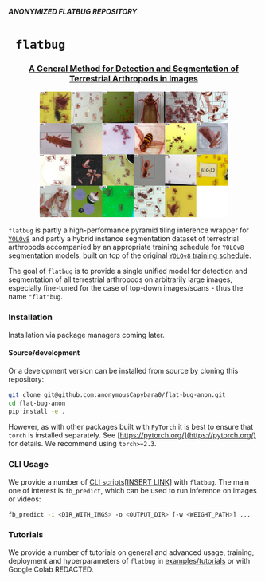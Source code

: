 _**ANONYMIZED FLATBUG REPOSITORY**_
# <code> flatbug </code>
### **<center><ins>A General Method for Detection and Segmentation of Terrestrial Arthropods in Images</ins></center>**

<p align="center">
    <img src="prediction.jpg" style="width: 75%;">
</p>

`flatbug` is partly a high-performance pyramid tiling inference wrapper for [`YOLOv8`](https://github.com/ultralytics/ultralytics) and partly a hybrid instance segmentation dataset of terrestrial arthropods accompanied by an appropriate training schedule for `YOLOv8` segmentation models, built on top of the original [`YOLOv8` training schedule](https://docs.ultralytics.com/modes/train/#why-choose-ultralytics-yolo-for-training). 

The goal of `flatbug` is to provide a single unified model for detection and segmentation of all terrestrial arthropods on arbitrarily large images, especially fine-tuned for the case of top-down images/scans - thus the name `"flat"bug`.

### Installation
Installation via package managers coming later.
<!-- The latest version of `flatbug` can be installed with any of your favourite package managers such as:
#### `pip`
```py
python -m pip install flat-bug
```
#### `anaconda`
```py
conda install flat-bug -c conda-forge
```
#### `mamba`
```py
mamba install flat-bug -c conda-forge
```
#### `micromamba`
```py
micromamba install flat-bug -c conda-forge
``` -->
#### Source/development
Or a development version can be installed from source by cloning this repository:
```sh
git clone git@github.com:anonymousCapybara0/flat-bug-anon.git
cd flat-bug-anon
pip install -e .
```

However, as with other packages built with `PyTorch` it is best to ensure that `torch` is installed separately. See [https://pytorch.org/](https://pytorch.org/) for details. We recommend using `torch>=2.3`.

### CLI Usage
We provide a number of [CLI scripts[INSERT LINK]](INSERT_LINK) with `flatbug`. The main one of interest is `fb_predict`, which can be used to run inference on images or videos:
```sh
fb_predict -i <DIR_WITH_IMGS> -o <OUTPUT_DIR> [-w <WEIGHT_PATH>] ...
```

### Tutorials
We provide a number of tutorials on general and advanced usage, training, deployment and hyperparameters of `flatbug` in [examples/tutorials](examples/tutorials) or with Google Colab REDACTED.

<!-- fixme: Remember to add this later! -->
<!-- ### Archive
#### Models

#### Data

### Contributions
#### Code

#### Data -->
